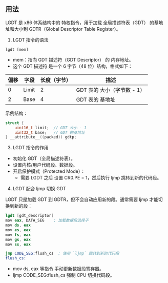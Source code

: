 ## 用法

LGDT 是 x86 体系结构中的 特权指令，用于加载 全局描述符表（GDT） 的基地址和大小到 GDTR（Global Descriptor Table Register）。

1. LGDT 指令的语法

```
lgdt [mem]
```

- mem：指向 GDT 描述符（GDT Descriptor） 的 内存地址。
- 这个 GDT 描述符 是一个 6 字节（48 位）结构，格式如下：

|偏移	| 字段	| 长度（字节）	| 描述| 
|--|--|--|--|
| 0 |	Limit|	2|	GDT 表的 大小（字节数 - 1）| 
| 2 |	Base	|4	|GDT 表的 基地址| 

示例结构：

```c
struct {
    uint16_t limit;  // GDT 大小 - 1
    uint32_t base;   // GDT 的基地址
} __attribute__((packed)) gdtp;
```

3. LGDT 指令的作用

- 初始化 GDT（全局描述符表）。
- 设置内核/用户代码段、数据段。
- 开启保护模式（Protected Mode）：
    - 需要 LGDT 之后 设置 CR0.PE = 1，然后执行 ljmp 跳转到新的代码段。


4. LGDT 配合 ljmp 切换 GDT

LGDT 只是加载 GDT 到 GDTR，但不会自动应用新的段。通常需要 ljmp 才能切换到新的段：

```S
lgdt [gdt_descriptor]
mov eax, DATA_SEG    ; 加载数据段选择子
mov ds, eax
mov es, eax
mov fs, eax
mov gs, eax
mov ss, eax

jmp CODE_SEG:flush_cs  ; 使用 `ljmp` 跳转到新的代码段
flush_cs:
```

- mov ds, eax 等指令 手动更新数据段寄存器。
- ljmp CODE_SEG:flush_cs 强制 CPU 切换代码段。